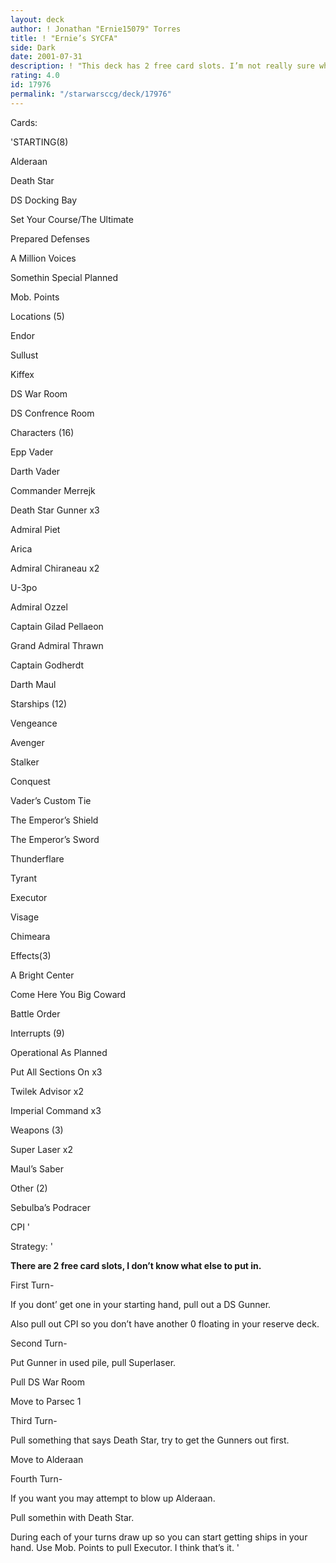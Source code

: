 ```yaml
---
layout: deck
author: ! Jonathan "Ernie15079" Torres
title: ! "Ernie’s SYCFA"
side: Dark
date: 2001-07-31
description: ! "This deck has 2 free card slots. I’m not really sure what to put in so please give me some ideas."
rating: 4.0
id: 17976
permalink: "/starwarsccg/deck/17976"
---
```

Cards: 

'STARTING(8)

Alderaan

Death Star

DS Docking Bay

Set Your Course/The Ultimate

Prepared Defenses

A Million Voices

Somethin Special Planned

Mob. Points


Locations (5)

Endor

Sullust

Kiffex

DS War Room

DS Confrence Room


Characters (16)

Epp Vader

Darth Vader

Commander Merrejk

Death Star Gunner x3

Admiral Piet

Arica

Admiral Chiraneau x2

U-3po

Admiral Ozzel

Captain Gilad Pellaeon

Grand Admiral Thrawn

Captain Godherdt

Darth Maul


Starships (12)

Vengeance

Avenger

Stalker

Conquest

Vader’s Custom Tie

The Emperor’s Shield

The Emperor’s Sword

Thunderflare

Tyrant

Executor

Visage

Chimeara


Effects(3)

A Bright Center

Come Here You Big Coward

Battle Order


Interrupts (9)

Operational As Planned

Put All Sections On x3

Twilek Advisor x2

Imperial Command x3


Weapons (3)

Super Laser x2

Maul’s Saber


Other (2)

Sebulba’s Podracer

CPI '

Strategy: '

**There are 2 free card slots, I don’t know what else to put in.** 


First Turn-

 If you dont’ get one in your starting hand, pull out a DS Gunner. 

 Also pull out CPI so you don’t have another 0 floating in your reserve deck.


Second Turn-

 Put Gunner in used pile, pull Superlaser.

 Pull DS War Room

 Move to Parsec 1


Third Turn-

 Pull something that says Death Star, try to get the Gunners out first.

 Move to Alderaan


Fourth Turn-

 If you want you may attempt to blow up Alderaan.

 Pull somethin with Death Star.


During each of your turns draw up so you can start getting ships in your hand. Use Mob. Points to pull Executor. I think that’s it.  '
